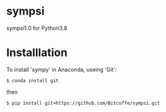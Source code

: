 # sympsi
sympsi1.0 for Python3.8
# Installlation
To install 'sympy' in Anaconda, useing 'Git':

    $ conda install git
then

    $ pip install git+https://github.com/Bitcoffe/sympsi.git
